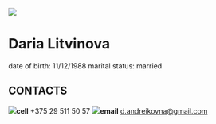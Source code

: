 ![](https://media-exp3.licdn.com/dms/image/C5603AQGuWMvZDn1IAA/profile-displayphoto-shrink_800_800/0/1517374303516?e=1631750400&v=beta&t=TY0QiGvnEvPFB044dO74k32s2_wTczv1Nmd27ZhyIWc)
# Daria Litvinova #
date of birth: 11/12/1988
marital status: married
## CONTACTS ##
![](https://static.wixstatic.com/media/dc8ac8_f989b9c84de84d5583089415fac9ef32~mv2.png/v1/fill/w_35,h_35,al_c/dc8ac8_f989b9c84de84d5583089415fac9ef32~mv2.png)**cell** +375 29 511 50 57
![](https://fiskedeal.dk/assets/0.1.103/page/images/icons/icon-mail.svg)**email** d.andreikovna@gmail.com